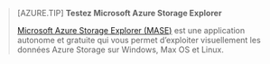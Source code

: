> [AZURE.TIP] **Testez Microsoft Azure Storage Explorer**
> 
> [Microsoft Azure Storage Explorer (MASE)](../articles/vs-azure-tools-storage-manage-with-storage-explorer.md) est une application autonome et gratuite qui vous permet d’exploiter visuellement les données Azure Storage sur Windows, Max OS et Linux.

<!---HONumber=AcomDC_0720_2016-->